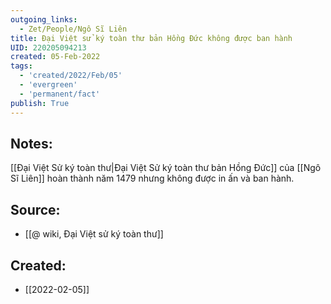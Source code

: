 ```yaml
---
outgoing_links:
  - Zet/People/Ngô Sĩ Liên
title: Đại Việt sử ký toàn thư bản Hồng Đức không được ban hành
UID: 220205094213
created: 05-Feb-2022
tags:
  - 'created/2022/Feb/05'
  - 'evergreen'
  - 'permanent/fact'
publish: True
---
```

## Notes:
[[Đại Việt Sử ký toàn thư|Đại Việt Sử ký toàn thư bản Hồng Đức]] của [[Ngô Sĩ Liên]] hoàn thành năm 1479 nhưng không được in ấn và ban hành.

## Source:
- [[@ wiki, Đại Việt sử ký toàn thư]]


## Created:
- [[2022-02-05]]
